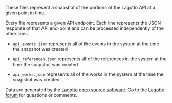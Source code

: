 These files represent a snapshot of the portions of the Lagotto API at a given point in time.

Every file represents a given API endpoint. Each line represents the JSON response of that API end-point and can be processed independently of the other lines.

* `api_events.json` represents all of the events in the system at the time the snapshot was created

* `api_references.json` represents all of the references in the system at the time the snapshot was created

* `api_works.json` represents all of the works in the system at the time the snapshot was created

Data are generated by the [Lagotto open source software](https://github.com/lagotto/lagotto). Go to the [Lagotto forum](http://discuss.lagotto.io/) for questions or comments.
